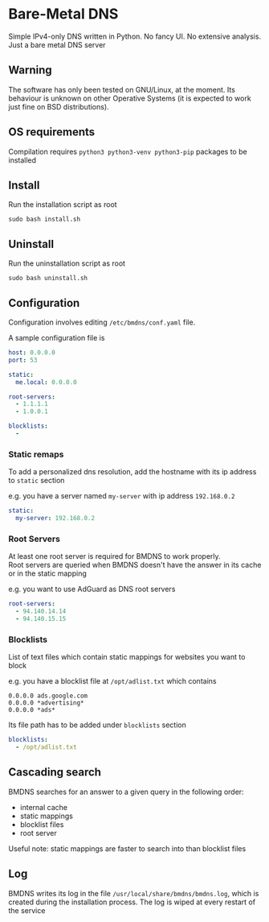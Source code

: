 # Bare-Metal DNS
Simple IPv4-only DNS written in Python. No fancy UI. No extensive analysis. Just a bare metal DNS server

## Warning
The software has only been tested on GNU/Linux, at the moment. Its behaviour is unknown on other Operative Systems 
(it is expected to work just fine on BSD distributions).

## OS requirements
Compilation requires `python3 python3-venv python3-pip` packages to be installed 

## Install
Run the installation script as root
```commandline
sudo bash install.sh
```

## Uninstall
Run the uninstallation script as root
```commandline
sudo bash uninstall.sh
```

## Configuration
Configuration involves editing `/etc/bmdns/conf.yaml` file.

A sample configuration file is
```yaml
host: 0.0.0.0
port: 53

static:
  me.local: 0.0.0.0

root-servers:
  - 1.1.1.1
  - 1.0.0.1

blocklists:
  -
```

### Static remaps
To add a personalized dns resolution, add the hostname with its ip address to `static` section

e.g. you have a server named `my-server` with ip address `192.168.0.2`
```yaml
static:
  my-server: 192.168.0.2
```

### Root Servers
At least one root server is required for BMDNS to work properly. \
Root servers are queried when BMDNS doesn't have the answer in its cache or in the static mapping

e.g. you want to use AdGuard as DNS root servers
```yaml
root-servers:
  - 94.140.14.14
  - 94.140.15.15    
```

### Blocklists
List of text files which contain static mappings for websites you want to block

e.g. you have a blocklist file at `/opt/adlist.txt` which contains
```
0.0.0.0 ads.google.com
0.0.0.0 *advertising*
0.0.0.0 *ads*
```

Its file path has to be added under `blocklists` section
```yaml
blocklists:
  - /opt/adlist.txt
```

## Cascading search
BMDNS searches for an answer to a given query in the following order:
- internal cache
- static mappings
- blocklist files
- root server

Useful note: static mappings are faster to search into than blocklist files 

## Log
BMDNS writes its log in the file `/usr/local/share/bmdns/bmdns.log`, which is created during the installation process. 
The log is wiped at every restart of the service  